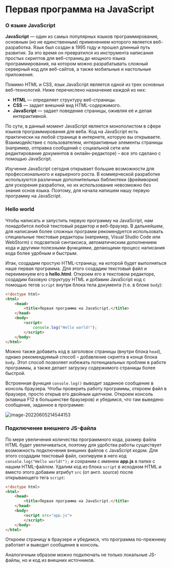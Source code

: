 # Первая программа на JavaScript



### О языке JavaScript

**JavaScript** — один из самых популярных языков программирования, основным (но не единственным) применением которого является веб-разработка. Язык был создан в 1995 году и прошел длинный путь развития. За это время он превратился из инструмента написания простых скриптов для веб-страниц до мощного языка программирования, на котором можно разрабатывать сложный серверный код для веб-сайтов, а также мобильные и настольные приложения.

Помимо HTML и CSS, язык JavaScript является одной из трех основных веб-технологий. Ниже перечислено назначение каждой из них:

- **HTML** — определяет структуру веб-страницы.
- **CSS** — задает внешний вид HTML-содержимого.
- **JavaScript** — задает поведение страницы, оживляя её и делая интерактивной.

По сути, в данный момент JavaScript является монополистом в сфере языков программирования для веба. Код на JavaScript есть практически на любой странице в интернете, которую вы открываете. Взаимодействие с пользователем, интерактивные элементы страницы (например, отправка сообщений с социальной сети или редактирование документов в онлайн-редакторе) – все это сделано с помощью JavaScript.

Изучение JavaScript сегодня открывает большие возможности для профессионального и карьерного роста. В коммерческой разработке используются различные дополнительных библиотеки (фреймворки) для ускорения разработки, но их использование невозможно без знания основ языка. Поэтому, для начала напишем нашу первую программу на JavaScript.



### Hello world

Чтобы написать и запустить первую программу на JavaScript, нам понадобится любой текстовый редактор и веб-браузер. В дальнейшем, для написания более сложных программ рекомендуется использовать специальные текстовые редакторы (например, Visual Studio Code или WebStorm) с подсветкой синтаксиса, автоматическим дополнением кода и другими полезными функциями, делающими процесс написания кода более удобным и быстрым.

Итак, создадим простую HTML-страницу, на которой будет выполняться наше первая программа. Для этого создадим текстовый файл и переименуем его в **hello.html**. Откроем его в текстовом редакторе, создадим базовую структуру HTML и добавим JavaScript код с помощью тегов `script` внутри блока тела документа (т.е. в блоке `body`):

```html
<!doctype html>
<html>
    <head>
        <title>Первая программа на JavaScript.</title>
    </head>
    <body>
        <script>
			console.log("Hello world!");
		</script>
    </body>
</html>
```

Можно также добавить код в заголовок страницы (внутри блока `head`), однако рекомендуемый способ – добавление скрипта в конце блока `body`. Этот способ позволяет избежать потенциальных проблем в работе программы, а также делает загрузку содержимого страницы более быстрой.

Встроенная функция `console.log()` выводит заданное сообщение в консоль браузера. Чтобы проверить работу программы, откроем файл в браузере, просто открыв его двойным щелчком. Откроем консоль (клавиша F12 в большинстве браузеров) и убедимся, что там выведено сообщение, заданное в программе:

![image-20220605214544153](\assets\console-hello.png)



### Подключение внешнего JS-файла

По мере увеличения количества программного кода, размер файла HTML будет увеличиваться, поэтому для удобства работы существует возможность подключения внешних файлов с JavaScript кодом. Для этого создадим текстовый файл, скопируем в него код `console.log("Hello world!");` и сохраним с именем **app.js** в папке с нашим HTML-файлом. Удалим код из блока `script` в исходном HTML и вместо этого добавим атрибут `src` (от англ. source) после открывающего тега `script`:

```html
<!doctype html>
<html>
    <head>
        <title>Первая программа на JavaScript.</title>
    </head>
    <body>
        <script src="app.js">
		</script>
    </body>
</html>
```

Откроем страницу в браузере и убедимся, что программа по-прежнему работает и выводит сообщение в консоль.

Аналогичным образом можно подключать не только локальные JS-файлы, но и код из внешних источников.